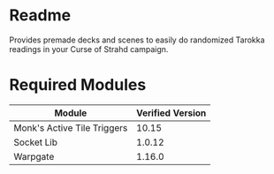 # Readme
Provides premade decks and scenes to easily do randomized Tarokka readings in your Curse of Strahd campaign.
 
# Required Modules  
| Module | Verified Version |  
| --- | --- |  
| Monk's Active Tile Triggers | 10.15 |  
| Socket Lib | 1.0.12 |  
| Warpgate | 1.16.0 |  
  

